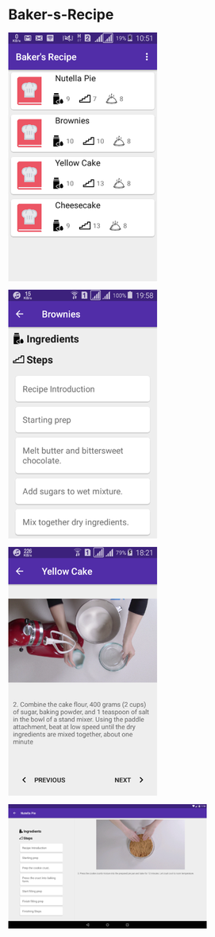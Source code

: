 # Baker-s-Recipe
<p><img src="https://github.com/wilburt/Baker-s-Recipe/blob/master/screenshot1.png" width="300px" height="auto"/></p>
<p><img src="https://github.com/wilburt/Baker-s-Recipe/blob/master/screenshot2.png" width="300px" height="auto"/></p>
<p><img src="https://github.com/wilburt/Baker-s-Recipe/blob/master/screenshot5.png" width="300px" height="auto"/></p>
<p><img src="https://github.com/wilburt/Baker-s-Recipe/blob/master/screenshot3.png" width="400px" height="auto"/></p>
